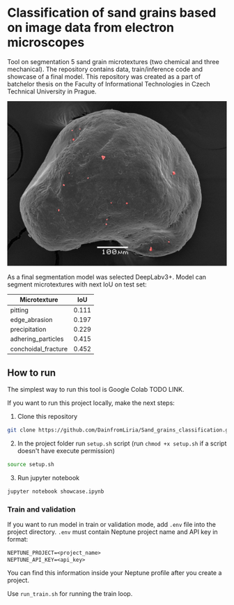 # Classification of sand grains based on image data from electron microscopes

Tool on segmentation 5 sand grain microtextures (two chemical and three mechanical).
The repository contains data, train/inference code and showcase of a final model. This repository
was created as a part of batchelor thesis on the Faculty of Informational Technologies in 
Czech Technical University in Prague.

![example](examples/prediction.png)

As a final segmentation model was selected DeepLabv3+. Model can segment 
microtextures with next IoU on test set:

 | Microtexture      | IoU   |
|-------------------|-------|
| pitting           | 0.111 |
| edge_abrasion     | 0.197 |
| precipitation     | 0.229 |
| adhering_particles | 0.415 |
| conchoidal_fracture | 0.452 |

## How to run

The simplest way to run this tool is Google Colab TODO LINK.

If you want to run this project locally, make the next steps:

1. Clone this repository
```bash
git clone https://github.com/DainfromLiria/Sand_grains_classification.git
```

2. In the project folder run `setup.sh` script (run `chmod +x setup.sh` if a script doesn't have execute permission)
```bash
source setup.sh
```

3. Run jupyter notebook
```bash
jupyter notebook showcase.ipynb 
```

### Train and validation

If you want to run model in train or validation mode, add `.env`
file into the project directory. `.env` must contain 
Neptune project name and API key in format:
```
NEPTUNE_PROJECT=<project_name>
NEPTUNE_API_KEY=<api_key>
```
You can find this information inside your Neptune profile 
after you create a project.

Use `run_train.sh` for running the train loop.